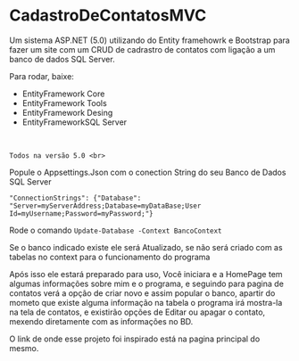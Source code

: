 # CadastroDeContatosMVC
Um sistema ASP.NET (5.0) utilizando do Entity framehowrk e Bootstrap para fazer um site com um CRUD de cadrastro de contatos com ligação a um banco de dados SQL Server.

Para rodar, baixe:<br>
<ul>
  <li>EntityFramework Core</li>
  <li>EntityFramework Tools </li>
  <li>EntityFramework Desing </li>
    <li>EntityFrameworkSQL Server </li>
</ul><br>

```Todos na versão 5.0 <br>```

Popule o Appsettings.Json com o conection String do seu Banco de Dados SQL Server 
<br>


```"ConnectionStrings": {"Database": "Server=myServerAddress;Database=myDataBase;User Id=myUsername;Password=myPassword;"}```

Rode o comando 
```Update-Database -Context BancoContext ```

Se o banco indicado existe ele será Atualizado, se não será criado com as tabelas no context para o funcionamento do programa

Após isso ele estará preparado para uso, Você iniciara e a HomePage tem algumas informações sobre mim e o programa, e seguindo para pagina de contatos verá a opção de criar novo e assim popular o banco, apartir do mometo que existe alguma informação na tabela o programa irá mostra-la na tela de contatos, e existirão opções de Editar ou apagar o contato, mexendo diretamente com as informações no BD.

O link de onde esse projeto foi inspirado está na pagina principal do mesmo.
